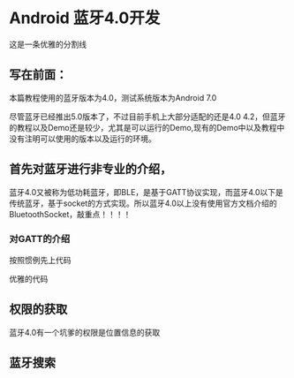 # Android 蓝牙4.0开发

这是一条优雅的分割线

## 写在前面：

本篇教程使用的蓝牙版本为4.0，测试系统版本为Android 7.0

尽管蓝牙已经推出5.0版本了，不过目前手机上大部分适配的还是4.0 4.2，但蓝牙的教程以及Demo还是较少，尤其是可以运行的Demo,现有的Demo中以及教程中没有注明可以使用的版本以及运行的环境。


## 首先对蓝牙进行非专业的介绍，

蓝牙4.0又被称为低功耗蓝牙，即BLE，是基于GATT协议实现，而蓝牙4.0以下是传统蓝牙，基于socket的方式实现。所以蓝牙4.0以上没有使用官方文档介绍的 BluetoothSocket，敲重点！！！！

### 对GATT的介绍





按照惯例先上代码

优雅的代码

## 权限的获取

蓝牙4.0有一个坑爹的权限是位置信息的获取


## 蓝牙搜索

